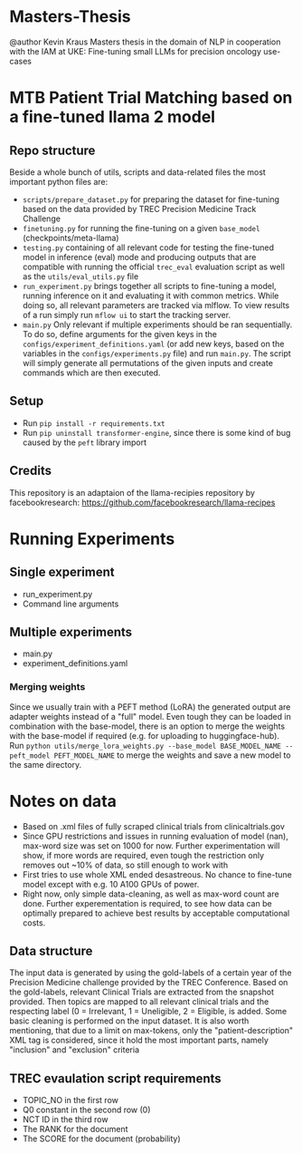 # Masters-Thesis
@author Kevin Kraus
Masters thesis in the domain of NLP in cooperation with the IAM at UKE: Fine-tuning small LLMs for precision oncology use-cases
# MTB Patient Trial Matching based on a fine-tuned llama 2 model
## Repo structure
Beside a whole bunch of utils, scripts and data-related files the most important python files are:
- `scripts/prepare_dataset.py` for preparing the dataset for fine-tuning based on the data provided by TREC Precision Medicine Track Challenge
- `finetuning.py` for running the fine-tuning on a given `base_model` (checkpoints/meta-llama)
- `testing.py` containing of all relevant code for testing the fine-tuned model in inference (eval) mode and producing outputs that are compatible with running the official `trec_eval` evaluation script as well as the `utils/eval_utils.py` file
- `run_experiment.py` brings together all scripts to fine-tuning a model, running inference on it and evaluating it with common metrics. While doing so, all relevant parameters are tracked via mlflow. To view results of a run simply run `mflow ui` to start the tracking server.
- `main.py` Only relevant if multiple experiments should be ran sequentially. To do so, define arguments for the given keys in the `configs/experiment_definitions.yaml` (or add new keys, based on the variables in the `configs/experiments.py` file) and run `main.py`. The script will simply generate all permutations of the given inputs and create commands which are then executed.
## Setup
- Run `pip install -r requirements.txt`
- Run `pip uninstall transformer-engine`, since there is some kind of bug caused by the `peft` library import

## Credits
This repository is an adaptaion of the llama-recipies repository by facebookresearch: https://github.com/facebookresearch/llama-recipes

# Running Experiments
## Single experiment
- run_experiment.py
- Command line arguments

## Multiple experiments
- main.py
- experiment_definitions.yaml

### Merging weights
Since we usually train with a PEFT method (LoRA) the generated output are adapter weights instead of a "full" model. Even tough they can be loaded in combination with the base-model, there is an option to merge the weights with the base-model if required (e.g. for uploading to huggingface-hub).
Run `python utils/merge_lora_weights.py --base_model BASE_MODEL_NAME --peft_model PEFT_MODEL_NAME` to merge the weights and save a new model to the same directory.


# Notes on data
- Based on .xml files of fully scraped clinical trials from clinicaltrials.gov
- Since GPU restrictions and issues in running evaluation of model (nan), max-word size was set on 1000 for now. Further experimentation will show, if more words are required, even tough the restriction only removes out ~10% of data, so still enough to work with
- First tries to use whole XML ended desastreous. No chance to fine-tune model except with e.g. 10 A100 GPUs of power.
- Right now, only simple data-cleaning, as well as max-word count are done. Further experementation is required, to see how data can be optimally prepared to achieve best results by acceptable computational costs.

## Data structure
The input data is generated by using the gold-labels of a certain year of the Precision Medicine challenge provided by the TREC Conference. Based on the gold-labels, relevant Clinical Trials are extracted from the snapshot provided. Then topics are mapped to all relevant clinical trials and the respecting label (0 = Irrelevant, 1 = Uneligible, 2 = Eligible, is added. Some basic cleaning is performed on the input dataset.
It is also worth mentioning, that due to a limit on max-tokens, only the "patient-description" XML tag is considered, since it hold the most important parts, namely "inclusion" and "exclusion" criteria


## TREC evaulation script requirements
- TOPIC_NO in the first row
- Q0 constant in the second row (0)
- NCT ID in the third row
- The RANK for the document
- The SCORE for the document (probability)
